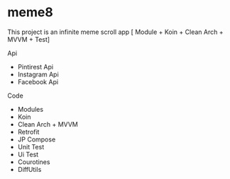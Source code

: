 # meme8

This project is an infinite meme scroll app [ Module + Koin + Clean Arch + MVVM + Test]

Api
* Pintirest Api
* Instagram Api
* Facebook Api

Code
* Modules
* Koin
* Clean Arch + MVVM
* Retrofit
* JP Compose
* Unit Test
* Ui Test
* Courotines
* DiffUtils
 
